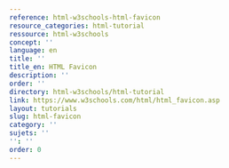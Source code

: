 ```yaml
---
reference: html-w3schools-html-favicon
resource_categories: html-tutorial
ressource: html-w3schools
concept: ''
language: en
title: ''
title_en: HTML Favicon
description: ''
order: ''
directory: html-w3schools/html-tutorial
link: https://www.w3schools.com/html/html_favicon.asp
layout: tutorials
slug: html-favicon
category: ''
sujets: ''
'': ''
order: 0
---
```

